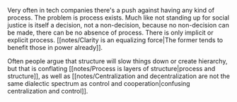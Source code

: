 Very often in tech companies there's a push against having any kind of process. The problem is process exists. Much like not standing up for social justice is itself a decision, not a non-decision, because no non-decision can be made, there can be no absence of process. There is only implicit or explicit process. [[notes/Clarity is an equalizing force|The former tends to benefit those in power already]].

Often people argue that structure will slow things down or create hierarchy, but that is conflating [[notes/Process is layers of structure|process and structure]], as well as [[notes/Centralization and decentralization are not the same dialectic spectrum as control and cooperation|confusing centralization and control]].